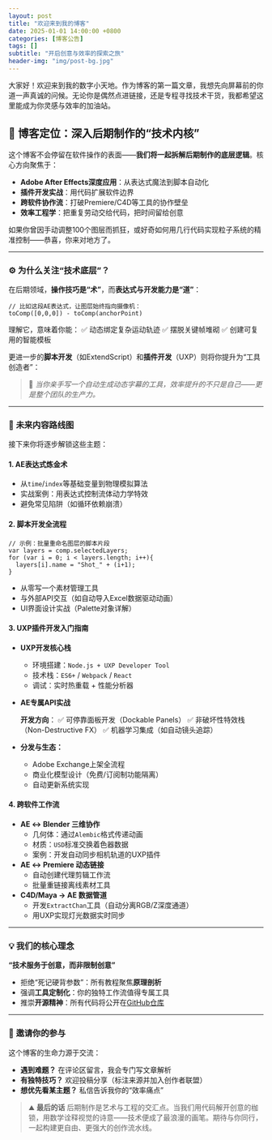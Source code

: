 ```yaml
---
layout: post
title: "欢迎来到我的博客"
date: 2025-01-01 14:00:00 +0800  
categories: [博客公告]
tags: []
subtitle: "开启创意与效率的探索之旅"
header-img: "img/post-bg.jpg"  
---
```




大家好！欢迎来到我的数字小天地。作为博客的第一篇文章，我想先向屏幕前的你道一声真诚的问候。无论你是偶然点进链接，还是专程寻找技术干货，我都希望这里能成为你灵感与效率的加油站。

## 🌟 **博客定位：深入后期制作的“技术内核”**

这个博客不会停留在软件操作的表面——**我们将一起拆解后期制作的底层逻辑**。核心方向聚焦于：

- **Adobe After Effects深度应用**：从表达式魔法到脚本自动化
- **插件开发实战**：用代码扩展软件边界
- **跨软件协作流**：打破Premiere/C4D等工具的协作壁垒
- **效率工程学**：把重复劳动交给代码，把时间留给创意

如果你曾因手动调整100个图层而抓狂，或好奇如何用几行代码实现粒子系统的精准控制——恭喜，你来对地方了。

<!--more-->

------

### ⚙️ **为什么关注“技术底层”？**

在后期领域，**操作技巧是“术”**，而**表达式与开发能力是“道”**：

```
// 比如这段AE表达式，让图层始终指向摄像机：  
toComp([0,0,0]) - toComp(anchorPoint)  
```

理解它，意味着你能：
✅ 动态绑定复杂运动轨迹
✅ 摆脱关键帧堆砌
✅ 创建可复用的智能模板

更进一步的**脚本开发**（如ExtendScript）和**插件开发**（UXP）则将你提升为“工具创造者”：

> 🔨 *当你亲手写一个自动生成动态字幕的工具，效率提升的不只是自己——更是整个团队的生产力。*

------

### 🚀 **未来内容路线图**

接下来你将逐步解锁这些主题：

#### **1. AE表达式炼金术**

- 从`time`/`index`等基础变量到物理模拟算法
- 实战案例：用表达式控制流体动力学特效
- 避免常见陷阱（如循环依赖崩溃）

#### **2. 脚本开发全流程**

```
// 示例：批量重命名图层的脚本片段  
var layers = comp.selectedLayers;  
for (var i = 0; i < layers.length; i++){  
  layers[i].name = "Shot_" + (i+1);  
}  
```

- 从零写一个素材管理工具
- 与外部API交互（如自动导入Excel数据驱动动画）
- UI界面设计实战（Palette对象详解）

#### **3. UXP插件开发入门指南**

- **UXP开发核心栈**

  - 环境搭建：`Node.js + UXP Developer Tool`
  - 技术栈：`ES6+` / `Webpack` / `React`
  - 调试：实时热重载 + 性能分析器

- **AE专属API实战**

  **开发方向**：
  ✅ 可停靠面板开发（Dockable Panels）
  ✅ 非破坏性特效栈（Non-Destructive FX）
  ✅ 机器学习集成（如自动镜头追踪）

- **分发与生态：**

  - Adobe Exchange上架全流程
  - 商业化模型设计（免费/订阅制功能隔离）
  - 自动更新系统实现

#### **4. 跨软件工作流**

- **AE ↔ Blender 三维协作**
  - 几何体：通过`Alembic`格式传递动画
  - 材质：`USD`标准交换着色器数据
  - 案例：开发自动同步相机轨道的UXP插件
- **AE ↔ Premiere 动态链接**
  - 自动创建代理剪辑工作流
  - 批量重链接离线素材工具
- **C4D/Maya → AE 数据管道**
  - 开发`ExtractChan`工具（自动分离RGB/Z深度通道）
  - 用UXP实现灯光数据实时同步

------

### 💡 **我们的核心理念**

**“技术服务于创意，而非限制创意”**

- 拒绝“死记硬背参数”：所有教程聚焦**原理剖析**
- 强调**工具定制化**：你的独特工作流值得专属工具
- 推崇**开源精神**：所有代码将公开在[GitHub仓库](https://github.com/szsoar)

------

### 🙌 **邀请你的参与**

这个博客的生命力源于交流：

- **遇到难题？** 在评论区留言，我会专门写文章解析
- **有独特技巧？** 欢迎投稿分享（标注来源并加入创作者联盟）
- **想优先看某主题？** 私信告诉我你的“效率痛点”

> ⛰️ **最后的话**
> 后期制作是艺术与工程的交汇点。当我们用代码解开创意的枷锁，用数学诠释视觉的诗意——技术便成了最浪漫的画笔。期待与你同行，一起构建更自由、更强大的创作流水线。